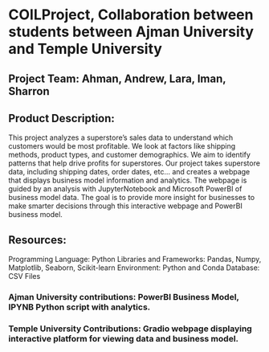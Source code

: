 # COILProject, Collaboration between students between Ajman University and Temple University

## Project Team: Ahman, Andrew, Lara, Iman, Sharron

## Product Description:
This project analyzes a superstore’s sales data to understand which customers would be most profitable. We look at factors like shipping methods, product types, and customer demographics. We aim to identify patterns that help drive profits for superstores. Our project takes superstore data, including shipping dates, order dates, etc... and creates a webpage that displays business model information and analytics. The webpage is guided by an analysis with JupyterNotebook and Microsoft PowerBI of business model data. The goal is to provide more insight for businesses to make smarter decisions through this interactive webpage and PowerBI business model.

## Resources:
Programming Language: Python
Libraries and Frameworks: Pandas, Numpy, Matplotlib, Seaborn, Scikit-learn
Environment: Python and Conda
Database: CSV Files

### Ajman University contributions: PowerBI Business Model, IPYNB Python script with analytics.
### Temple University Contributions: Gradio webpage displaying interactive platform for viewing data and business model.

